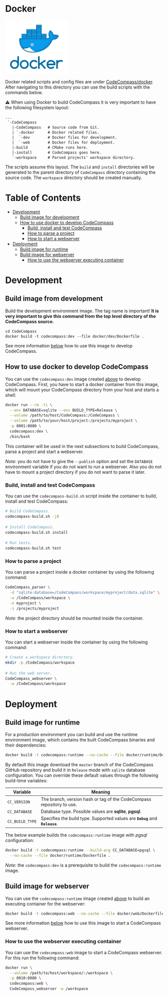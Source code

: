# Docker

[![Docker](/doc/images/docker.jpg)](https://www.docker.com/)

Docker related scripts and config files are under [CodeCompass/docker](/docker).
After navigating to this directory you can use the build scripts with the
commands below.

:warning: When using Docker to build CodeCompass it is very important to have
the following filesystem layout:

```
...
 `-CodeCompass
   |-CodeCompass   # Source code from Git.
   | `-docker      # Docker related files.
   |  `-dev        # Docker files for development.
   |  `-web        # Docker files for deployment.  
   |-build         # CMake runs here.
   |-install       # CodeCompass goes here.
   `-workspace     # Parsed projects' workspace directory.
```

The scripts assume this layout. The `build` and `install` directories will be
generated to the parent directory of `CodeCompass` directory containing the
source code. The `workspace` directory should be created manually.

Table of Contents
=================
* [Development](#development)
  * [Build image for development](#build-image-for-development)
  * [How to use docker to develop CodeCompass](#how-to-use-docker-to-develop-codecompass)
    * [Build, install and test CodeCompass](#build-install-and-test-codecompass)
    * [How to parse a project](#how-to-parse-a-project)
    * [How to start a webserver](#how-to-start-a-webserver)
* [Deployment](#deployment)
  * [Build image for runtime](#build-image-for-runtime)
  * [Build image for webserver](#build-image-for-webserver)
    * [How to use the webserver executing container](#how-to-use-the-webserver-executing-container)

# Development
## Build image from development
Build the development environment image. The tag name is important!
**It is very important to give this command from the top level directory of the
CodeCompass source.**

```
cd CodeCompass
docker build -t codecompass:dev --file docker/dev/Dockerfile .
```

See more information [below](#how-to-use-docker-to-develop-codecompass) how to
use this image to develop CodeCompass.

## How to use docker to develop CodeCompass
You can use the `codecompass:dev` image created
[above](#build-image-for-development) to develop CodeCompass.
First, you have to start a docker container from this image, which will mount
your CodeCompass directory from your host and starts a shell:
```bash
docker run --rm -ti \
  --env DATABASE=sqlite --env BUILD_TYPE=Release \
  --volume /path/to/host/CodeCompass:/CodeCompass \
  --volume /path/to/your/host/project:/projects/myproject \
  -p 8001:8080 \
  codecompass:dev \
  /bin/bash
```
This container will be used in the next subsections to build CodeCompass,
parse a project and start a webserver.

*Note*: you do not have to give the `--publish` option and set the `DATABASE`
environment variable if you do not want to run a webserver. Also you do not
have to mount a project directory if you do not want to parse it later.

### Build, install and test CodeCompass
You can use the `codecompass-build.sh` script inside the container to build,
install and test CodeCompass:
```bash
# Build CodeCompass.
codecompass-build.sh -j8

# Install CodeCompass.
codecompass-build.sh install

# Run tests.
codecompass-build.sh test
```

### How to parse a project
You can parse a project inside a docker container by using the following
command:
```bash
CodeCompass_parser \
  -d "sqlite:database=/CodeCompass/workspace/myproject/data.sqlite" \
  -w /CodeCompass/workspace \
  -n myproject \
  -i /projects/myproject
```

*Note*: the project directory should be mounted inside the container.

### How to start a webserver
You can start a webserver inside the container by using the following command:
```bash
# Create a workspace directory.
mkdir -p /CodeCompass/workspace

# Run the web server.
CodeCompass_webserver \
  -w /CodeCompass/workspace
```

# Deployment

## Build image for runtime
For a production environment you can build and use the runtime environment image, 
which contains the built CodeCompass binaries and their dependencies:
```bash
docker build -t codecompass:runtime --no-cache --file docker/runtime/Dockerfile .
```

By default this image download the `master` branch of the CodeCompass GitHub 
repository and build it in `Release` mode with `sqlite` database configuration.
You can override these default values through the following build-time
variables:

|       Variable       |                  Meaning                 |
| -------------------- | ---------------------------------------- |
| `CC_VERSION` |  The branch, version hash or tag of the CodeCompass repository to use. |
| `CC_DATABASE`|  Database type. Possible values are **sqlite**, **pgsql**. |
| `CC_BUILD_TYPE` | Specifies the build type. Supported values are **`Debug`** and **`Release`**. |

The below example builds the `codecompass:runtime` image with *pgsql* configuration:
```bash
docker build -t codecompass:runtime --build-arg CC_DATABASE=pgsql \
  --no-cache --file docker/runtime/Dockerfile .
```

*Note*: the `codecompass:dev` is a prerequisite to build the `codecompass:runtime` image.

## Build image for webserver
You can use the `codecompass:runtime` image created
[above](#build-image-for-runtime) to build an executing container for the webserver:
```bash
docker build -t codecompass:web --no-cache --file docker/web/Dockerfile .
```

See more information [below](#how-to-run-codecompass-webserver-in-docker) how
to use this image to start a CodeCompass webserver.

### How to use the webserver executing container
You can use the `codecompass:web` image to start a CodeCompass webserver.
For this run the following command:
```bash
docker run \
  --volume /path/to/host/workspace/:/workspace \
  -p 8010:8080 \
  codecompass:web \
  CodeCompass_webserver -w /workspace
```
